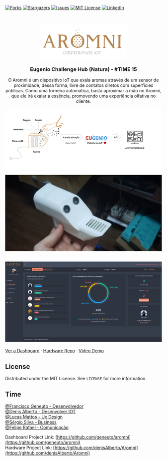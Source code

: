 
[![Forks][forks-shield]][forks-url]
[![Stargazers][stars-shield]][stars-url]
[![Issues][issues-shield]][issues-url]
[![MIT License][license-shield]][license-url]
[![LinkedIn][linkedin-shield]][linkedin-url]


<br />
<p align="center">
  <a href="https://github.com/geneuto/aromni">
    <img src="template/assets/images/logo.png" alt="Aromni IOT" title="Aromni IOT" width="280" />
  </a>

  <h3 align="center">Eugenio Challenge Hub (Natura) - #TIME 15</h3>

  <p align="center">
    O Aromni é um dispositivo IoT que exala aromas através de um sensor de proximidade, dessa forma, livre de contatos diretos com superfícies públicas. Como uma torneira automática, basta aproximar a mão no Aromni, que ele irá exalar a essência, promovendo uma experiência olfativa no cliente.
    <br /><br />
    <img align="center" src="template/prototipo_concept.png" alt="Conceito" width="900" />
    <br><br>
    <img src="template/protipo.jpeg" alt="Dispositivo Aromni" title="Dispositivo Aromni" />
    <br /> <br />
    
[![Product Name Screen Shot][product-screenshot]](https://syspro.club/aromni/)
<br /><br />
    <a href="https://www.syspro.club/aromni/">Ver a Dashboard</a>
    ·
    <a href="https://github.com/denisAlberto/Aromni">Hardware Repo</a>
    ·
    <a href="https://youtu.be/vj18kQQrLKg">Video Demo</a>
  </p>
</p>



<!-- LICENSE -->
## License

Distributed under the MIT License. See `LICENSE` for more information.



<!-- CONTACT -->
## Time

<a href="https://github.com/geneuto/">@Francisco Geneuto - Desenvolvedor</a><br>
<a href="https://github.com/denisAlberto/">@Denis Alberto - Desenvolver IOT</a><br>
<a href="https://www.linkedin.com/in/luckmattos/">@Lucas Mattos - Ux Design</a><br>
<a href="https://www.linkedin.com/in/sergiosilva-business/">@Sérgio Silva - Business</a><br>
<a href="https://eueomundo.com/">@Felipe Rafael - Comunicação</a>

Dashboard Project Link: [https://github.com/geneuto/aromni](https://github.com/geneuto/aromni)<br>
Hardware Project Link: [https://github.com/denisAlberto/Aromni](https://github.com/denisAlberto/Aromni)


[contributors-url]: https://github.com/geneuto/aromni/graphs/contributors
[forks-shield]: https://img.shields.io/github/forks/othneildrew/Best-README-Template.svg?style=flat-square
[forks-url]: https://github.com/geneuto/aromni/network/members
[stars-shield]: https://img.shields.io/github/stars/othneildrew/Best-README-Template.svg?style=flat-square
[stars-url]: https://github.com/geneuto/aromni/stargazers
[issues-shield]: https://img.shields.io/github/issues/othneildrew/Best-README-Template.svg?style=flat-square
[issues-url]: https://github.com/geneuto/aromni/issues
[license-shield]: https://img.shields.io/github/license/othneildrew/Best-README-Template.svg?style=flat-square
[license-url]: https://github.com/geneuto/aromni/LICENSE.txt
[linkedin-shield]: https://img.shields.io/badge/-LinkedIn-black.svg?style=flat-square&logo=linkedin&colorB=555
[linkedin-url]: https://www.linkedin.com/in/francisco-geneuto-45578713a/
[product-screenshot]: template/scren_aromni01.png
